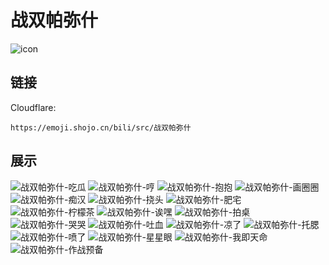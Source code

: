 # 战双帕弥什
![icon](https://emoji.shojo.cn/bili/src/战双帕弥什/icon.png)
## 链接
Cloudflare:
```
https://emoji.shojo.cn/bili/src/战双帕弥什
```
## 展示
![战双帕弥什-吃瓜](https://emoji.shojo.cn/bili/src/战双帕弥什/战双帕弥什-吃瓜.png)
![战双帕弥什-哼](https://emoji.shojo.cn/bili/src/战双帕弥什/战双帕弥什-哼.png)
![战双帕弥什-抱抱](https://emoji.shojo.cn/bili/src/战双帕弥什/战双帕弥什-抱抱.png)
![战双帕弥什-画圈圈](https://emoji.shojo.cn/bili/src/战双帕弥什/战双帕弥什-画圈圈.png)
![战双帕弥什-痴汉](https://emoji.shojo.cn/bili/src/战双帕弥什/战双帕弥什-痴汉.png)
![战双帕弥什-挠头](https://emoji.shojo.cn/bili/src/战双帕弥什/战双帕弥什-挠头.png)
![战双帕弥什-肥宅](https://emoji.shojo.cn/bili/src/战双帕弥什/战双帕弥什-肥宅.png)
![战双帕弥什-柠檬茶](https://emoji.shojo.cn/bili/src/战双帕弥什/战双帕弥什-柠檬茶.png)
![战双帕弥什-诶嘿](https://emoji.shojo.cn/bili/src/战双帕弥什/战双帕弥什-诶嘿.png)
![战双帕弥什-拍桌](https://emoji.shojo.cn/bili/src/战双帕弥什/战双帕弥什-拍桌.png)
![战双帕弥什-哭哭](https://emoji.shojo.cn/bili/src/战双帕弥什/战双帕弥什-哭哭.png)
![战双帕弥什-吐血](https://emoji.shojo.cn/bili/src/战双帕弥什/战双帕弥什-吐血.png)
![战双帕弥什-凉了](https://emoji.shojo.cn/bili/src/战双帕弥什/战双帕弥什-凉了.png)
![战双帕弥什-托腮](https://emoji.shojo.cn/bili/src/战双帕弥什/战双帕弥什-托腮.png)
![战双帕弥什-喷了](https://emoji.shojo.cn/bili/src/战双帕弥什/战双帕弥什-喷了.png)
![战双帕弥什-星星眼](https://emoji.shojo.cn/bili/src/战双帕弥什/战双帕弥什-星星眼.png)
![战双帕弥什-我即天命](https://emoji.shojo.cn/bili/src/战双帕弥什/战双帕弥什-我即天命.png)
![战双帕弥什-作战预备](https://emoji.shojo.cn/bili/src/战双帕弥什/战双帕弥什-作战预备.png)
